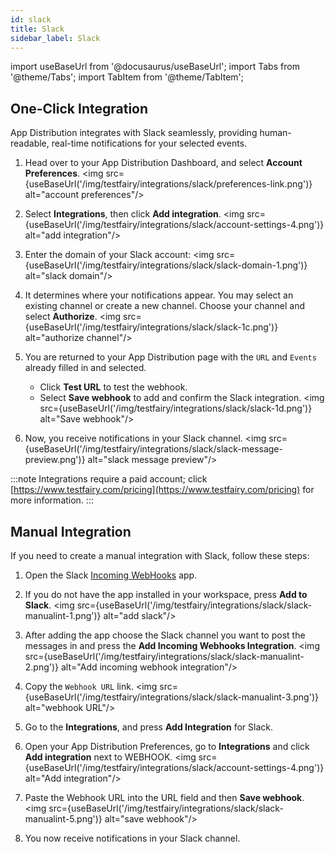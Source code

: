 ```yaml
---
id: slack
title: Slack
sidebar_label: Slack
---
```


import useBaseUrl from '@docusaurus/useBaseUrl';
import Tabs from '@theme/Tabs';
import TabItem from '@theme/TabItem';

## One-Click Integration

App Distribution integrates with Slack seamlessly, providing human-readable, real-time notifications for your selected events.

1. Head over to your App Distribution Dashboard, and select **Account Preferences**.
   <img src={useBaseUrl('/img/testfairy/integrations/slack/preferences-link.png')} alt="account preferences"/>

1. Select **Integrations**, then click **Add integration**.
   <img src={useBaseUrl('/img/testfairy/integrations/slack/account-settings-4.png')} alt="add integration"/>

1. Enter the domain of your Slack account:
   <img src={useBaseUrl('/img/testfairy/integrations/slack/slack-domain-1.png')} alt="slack domain"/>

1. It determines where your notifications appear. You may select an existing channel or create a new channel. Choose your channel and select **Authorize**.
   <img src={useBaseUrl('/img/testfairy/integrations/slack/slack-1c.png')} alt="authorize channel"/>

1. You are returned to your App Distribution page with the `URL` and `Events` already filled in and selected.

   - Click **Test URL** to test the webhook.
   - Select **Save webhook** to add and confirm the Slack integration.
     <img src={useBaseUrl('/img/testfairy/integrations/slack/slack-1d.png')} alt="Save webhook"/>

1. Now, you receive notifications in your Slack channel.
   <img src={useBaseUrl('/img/testfairy/integrations/slack/slack-message-preview.png')} alt="slack message preview"/>

:::note
Integrations require a paid account; click [https://www.testfairy.com/pricing](https://www.testfairy.com/pricing) for more information.
:::

## Manual Integration

If you need to create a manual integration with Slack, follow these steps:

1. Open the Slack [Incoming WebHooks](https://slack.com/apps/A0F7XDUAZ-incoming-webhooks) app.

1. If you do not have the app installed in your workspace, press **Add to Slack**.
   <img src={useBaseUrl('/img/testfairy/integrations/slack/slack-manualint-1.png')} alt="add slack"/>

1. After adding the app choose the Slack channel you want to post the messages in and press the **Add Incoming Webhooks Integration**.
   <img src={useBaseUrl('/img/testfairy/integrations/slack/slack-manualint-2.png')} alt="Add incoming webhook integration"/>

1. Copy the `Webhook URL` link.
   <img src={useBaseUrl('/img/testfairy/integrations/slack/slack-manualint-3.png')} alt="webhook URL"/>

1. Go to the **Integrations**, and press **Add Integration** for Slack.

1. Open your App Distribution Preferences, go to **Integrations** and click **Add integration** next to WEBHOOK.
   <img src={useBaseUrl('/img/testfairy/integrations/slack/account-settings-4.png')} alt="Add integration"/>

1. Paste the Webhook URL into the URL field and then **Save webhook**.
   <img src={useBaseUrl('/img/testfairy/integrations/slack/slack-manualint-5.png')} alt="save webhook"/>

1. You now receive notifications in your Slack channel.
